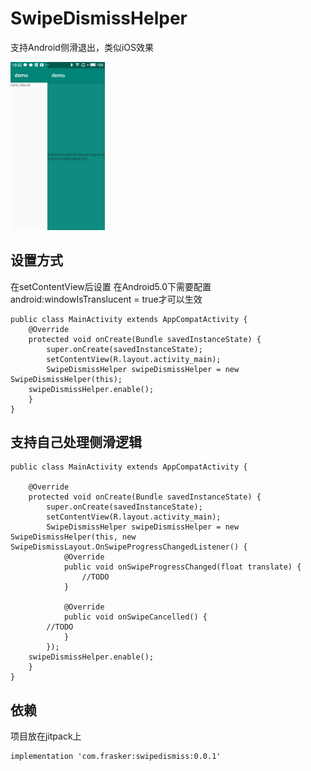 # SwipeDismissHelper
支持Android侧滑退出，类似iOS效果

<img src="https://github.com/frasker/SwipeDismissHelper/blob/master/captures/68A79288C64A925019635523FC10368E.jpg" width="30%">


## 设置方式
在setContentView后设置
在Android5.0下需要配置android:windowIsTranslucent = true才可以生效
```
public class MainActivity extends AppCompatActivity {
    @Override
    protected void onCreate(Bundle savedInstanceState) {
        super.onCreate(savedInstanceState);
        setContentView(R.layout.activity_main);
        SwipeDismissHelper swipeDismissHelper = new SwipeDismissHelper(this);
	swipeDismissHelper.enable();
    }
}
```
## 支持自己处理侧滑逻辑
```
public class MainActivity extends AppCompatActivity {

    @Override
    protected void onCreate(Bundle savedInstanceState) {
        super.onCreate(savedInstanceState);
        setContentView(R.layout.activity_main);
        SwipeDismissHelper swipeDismissHelper = new SwipeDismissHelper(this, new 	 SwipeDismissLayout.OnSwipeProgressChangedListener() {
            @Override
            public void onSwipeProgressChanged(float translate) {
                //TODO
            }

            @Override
            public void onSwipeCancelled() {
		//TODO
            }
        });
	swipeDismissHelper.enable();
    }
}
```
## 依赖
项目放在jitpack上

```
implementation 'com.frasker:swipedismiss:0.0.1'
```
